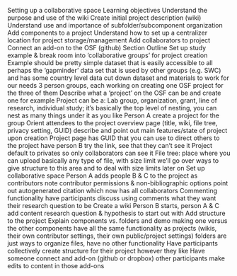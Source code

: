 Setting up a collaborative space
Learning objectives
Understand the purpose and use of the wiki
Create initial project description (wiki)
Understand use and importance of subfolder/subcomponent organization
Add components to a project
Understand how to set up a centralizer location for project storage/management
Add collaborators to project
Connect an add-on to the OSF (github)
Section Outline
Set up study example & break room into ‘collaborative groups’ for project creation
Example should be pretty simple dataset that is easily accessible to all
perhaps the ‘gapminder’ data set that is used by other groups (e.g. SWC) and has some country level data
cut down dataset and materials to work for our needs
3 person groups, each working on creating one OSF project for the three of them
Describe what a ‘project’ on the OSF can be and create one for example
Project can be a: Lab group, organization, grant, line of research, individual study;
it’s basically the top level of nesting, you can nest as many things under it as you like
Person A create a project for the group
Orient attendees to the project overview page (title, wiki, file tree, privacy setting, GUID)
describe and point out main features/state of project upon creation
Project page has GUID that you can use to direct others to the project
have person B try the link, see that they can’t see it
Project default to privates so only collaborators can see it
File tree: place where you can upload basically any type of file, with size limit
we’ll go over ways to give structure to this area and to deal with size limits later on
Set up collaborative space
Person A adds people B & C to the project as contributors
note contributor permissions & non-bibliographic options
point out autogenerated citation which now has all collaborators
Commenting functionality
have participants discuss using comments what they want their research question to be
Create a wiki
Person B starts, person A & C add content 
research question & hypothesis to start out with
Add structure to the project
Explain components vs. folders and demo making one versus the other
components have all the same functionality as projects (wikis, their own contributor settings, their own public/project settings)
folders are just ways to organize files, have no other functionality
Have participants collectively create structure for their project however they like
Have someone connect and add-on (github or dropbox)
other participants make edits to content in those add-ons
